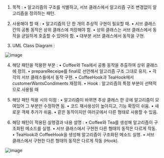 
   1. 목적 : 
     • 알고리즘의 구조를 식별하고, 서브 클래스에서 알고리즘 구조 변경없이 
       알고리즘을 정의하는 패턴.

   2. 사용해야 할 때 : 
     • 알고리즘의 단 한 개의 추상적 구현이 필요할 때.
     • 서브 클래스 간의 공통 동작은 상위 클래스에 저장해야 함.
     • 상위 클래스는 서브 클래스에서 동작을 균일하게 호출할 수 있어야 함.
     • 대부분 서브 클래스에서 동작을 구현.

   3. UML Class Diagram : 
   
   ![image](https://user-images.githubusercontent.com/93365714/230721673-5d004c8f-e87f-47fb-beec-f1cdaee3ba15.png)

   4. 해당 패턴을 적용한 부분 : 
     • Coffee와 Tea에서 공통 동작을 추출하여 상위 클래스에 정의.
     • prepareReceipe를 final로 선언해서 알고리즘 구조 그대로 유지.
     • 각각의 서브 클래스들에서 동작 구현.
     • CoffeeHook과 TeaHook에서 customerWantsCondiments 재정의.
     • Hook : 알고리즘의 특정 부분이 선택적으로 사용될 때
   
   5. 해당 패턴 적용 시의 이점 : 
     • 알고리즘이 바뀌면 추상 클래스 한 곳에 알고리즘이 모여있어
       그 부분만 수정하면 됨.
     • 코드 재사용성이 높아지고, 기능 확장이 쉬움.
     • 새로운 객체 추가가 쉬움.
     • 같은 동작이지만 여러곳에서 다른 형태로 사용할 수 있음. 
  
   6. 해당 패턴이 적용된 실행결과 내용 설명 :
     • Coffee와 Tea를 생성해 알고리즘이 구조화된 메소드를 실행.
     • 서브 클래스에서 구현한 다른 형태의 동작은 다르게 작동.
     • TeaHook과 CoffeeHook을 생성해 알고리즘이 구조화된 메소드 실행.
     • 서브 클래스에서 구현한 다른 형태의 동작은 다르게 작동 (Hook).
     
 ![image](https://user-images.githubusercontent.com/93365714/230721691-39f49f4d-060a-42a3-80d9-4a13a3c5da60.png)
